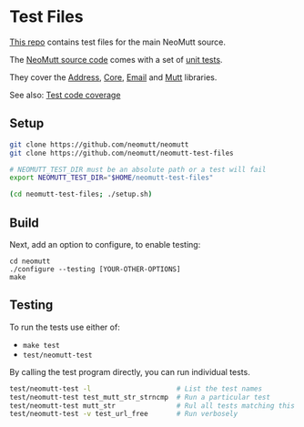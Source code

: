 # Test Files

[This repo](https://github.com/neomutt/neomutt-test-files) contains test files
for the main NeoMutt source.

The [NeoMutt source code](https://github.com/neomutt/neomutt) comes with a set
of [unit tests](https://en.wikipedia.org/wiki/Unit_testing).

They cover the [Address](https://neomutt.org/code/address.html),
[Core](https://neomutt.org/code/core.html),
[Email](https://neomutt.org/code/email.html)
and [Mutt](https://neomutt.org/code/mutt.html) libraries.

See also: [Test code coverage](https://coveralls.io/github/neomutt/neomutt)

## Setup

```sh
git clone https://github.com/neomutt/neomutt
git clone https://github.com/neomutt/neomutt-test-files

# NEOMUTT_TEST_DIR must be an absolute path or a test will fail
export NEOMUTT_TEST_DIR="$HOME/neomutt-test-files"

(cd neomutt-test-files; ./setup.sh)
```

## Build

Next, add an option to configure, to enable testing:

```
cd neomutt
./configure --testing [YOUR-OTHER-OPTIONS]
make
```

## Testing

To run the tests use either of:

- `make test`
- `test/neomutt-test`

By calling the test program directly, you can run individual tests.

```sh
test/neomutt-test -l                     # List the test names
test/neomutt-test test_mutt_str_strncmp  # Run a particular test
test/neomutt-test mutt_str               # Rul all tests matching this string
test/neomutt-test -v test_url_free       # Run verbosely
```

